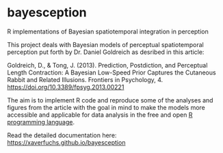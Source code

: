 # bayesception
R implementations of Bayesian spatiotemporal integration in perception

This project deals with Bayesian models of perceptual spatiotemporal perception put forth by Dr. Daniel Goldreich as desribed in this article:

Goldreich, D., & Tong, J. (2013). Prediction, Postdiction, and Perceptual Length Contraction: A Bayesian Low-Speed Prior Captures the Cutaneous Rabbit and Related Illusions. Frontiers in Psychology, 4. https://doi.org/10.3389/fpsyg.2013.00221

The aim is to implement R code and reproduce some of the analyses and figures from the article with the goal in mind to make the models more accessible and applicable for data analysis in the free and open [R programming language](https://cran.r-project.org/).

Read the detailed documentation here: <https://xaverfuchs.github.io/bayesception>


